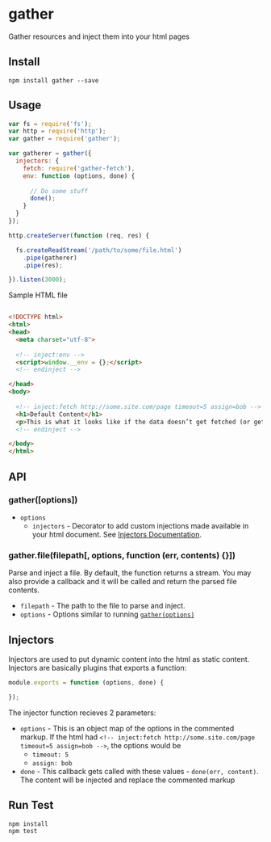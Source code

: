 # gather

Gather resources and inject them into your html pages

## Install

```
npm install gather --save
```

## Usage

```js
var fs = require('fs');
var http = require('http');
var gather = require('gather');

var gatherer = gather({
  injectors: {
    fetch: require('gather-fetch'),
    env: function (options, done) {
      
      // Do some stuff
      done();
    }
  }
});

http.createServer(function (req, res) {

  fs.createReadStream('/path/to/some/file.html')
    .pipe(gatherer)
    .pipe(res);

}).listen(3000);
```

Sample HTML file

```html

<!DOCTYPE html>
<html>
<head>
  <meta charset="utf-8">
  
  <!-- inject:env -->
  <script>window.__env = {};</script>
  <!-- endinject -->

</head>
<body>
  
  <!-- inject:fetch http://some.site.com/page timeout=5 assign=bob -->
  <h1>Default Content</h1>
  <p>This is what it looks like if the data doesn’t get fetched (or gets fetched with an error).</p>
  <!-- endinject -->

</body>
</html>

```

## API

### gather([options])

* `options`
  * `injectors` - Decorator to add custom injections made available in your html document. See [Injectors Documentation](#injectors).

### gather.file(filepath[, options, function (err, contents) {}])

Parse and inject a file. By default, the function returns a stream. You may also provide a callback and it will be called and return the parsed file contents.

* `filepath` - The path to the file to parse and inject.
* `options` - Options similar to running [`gather(options)`](#gatheroptions)

## Injectors

Injectors are used to put dynamic content into the html as static content. Injectors are basically plugins that exports a function:

```js
module.exports = function (options, done) {

});
```

The injector function recieves 2 parameters:

* `options` - This is an object map of the options in the commented markup. If the html had `<!-- inject:fetch http://some.site.com/page timeout=5 assign=bob -->`, the options would be
  * `timeout: 5`
  * `assign: bob`
* `done` - This callback gets called with these values - `done(err, content)`. The content will be injected and replace the commented markup

## Run Test

```
npm install
npm test
```
